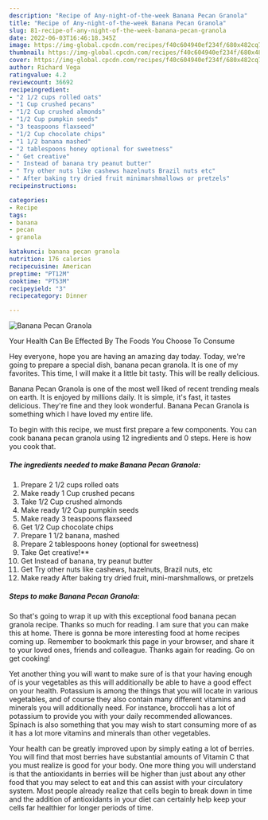 ```yaml
---
description: "Recipe of Any-night-of-the-week Banana Pecan Granola"
title: "Recipe of Any-night-of-the-week Banana Pecan Granola"
slug: 81-recipe-of-any-night-of-the-week-banana-pecan-granola
date: 2022-06-03T16:46:18.345Z
image: https://img-global.cpcdn.com/recipes/f40c604940ef234f/680x482cq70/banana-pecan-granola-recipe-main-photo.jpg
thumbnail: https://img-global.cpcdn.com/recipes/f40c604940ef234f/680x482cq70/banana-pecan-granola-recipe-main-photo.jpg
cover: https://img-global.cpcdn.com/recipes/f40c604940ef234f/680x482cq70/banana-pecan-granola-recipe-main-photo.jpg
author: Richard Vega
ratingvalue: 4.2
reviewcount: 36692
recipeingredient:
- "2 1/2 cups rolled oats"
- "1 Cup crushed pecans"
- "1/2 Cup crushed almonds"
- "1/2 Cup pumpkin seeds"
- "3 teaspoons flaxseed"
- "1/2 Cup chocolate chips"
- "1 1/2 banana mashed"
- "2 tablespoons honey optional for sweetness"
- " Get creative"
- " Instead of banana try peanut butter"
- " Try other nuts like cashews hazelnuts Brazil nuts etc"
- " After baking try dried fruit minimarshmallows or pretzels"
recipeinstructions:

categories:
- Recipe
tags:
- banana
- pecan
- granola

katakunci: banana pecan granola 
nutrition: 176 calories
recipecuisine: American
preptime: "PT12M"
cooktime: "PT53M"
recipeyield: "3"
recipecategory: Dinner

---
```



![Banana Pecan Granola](https://img-global.cpcdn.com/recipes/f40c604940ef234f/680x482cq70/banana-pecan-granola-recipe-main-photo.jpg)

Your Health Can Be Effected By The Foods You Choose To Consume

Hey everyone, hope you are having an amazing day today. Today, we're going to prepare a special dish, banana pecan granola. It is one of my favorites. This time, I will make it a little bit tasty. This will be really delicious.



Banana Pecan Granola is one of the most well liked of recent trending meals on earth. It is enjoyed by millions daily. It is simple, it's fast, it tastes delicious. They're fine and they look wonderful. Banana Pecan Granola is something which I have loved my entire life.


To begin with this recipe, we must first prepare a few components. You can cook banana pecan granola using 12 ingredients and 0 steps. Here is how you cook that.

<!--inarticleads1-->

##### The ingredients needed to make Banana Pecan Granola:

1. Prepare 2 1/2 cups rolled oats
1. Make ready 1 Cup crushed pecans
1. Take 1/2 Cup crushed almonds
1. Make ready 1/2 Cup pumpkin seeds
1. Make ready 3 teaspoons flaxseed
1. Get 1/2 Cup chocolate chips
1. Prepare 1 1/2 banana, mashed
1. Prepare 2 tablespoons honey (optional for sweetness)
1. Take  Get creative!**
1. Get  Instead of banana, try peanut butter
1. Get  Try other nuts like cashews, hazelnuts, Brazil nuts, etc
1. Make ready  After baking try dried fruit, mini-marshmallows, or pretzels




<!--inarticleads2-->

##### Steps to make Banana Pecan Granola:





So that's going to wrap it up with this exceptional food banana pecan granola recipe. Thanks so much for reading. I am sure that you can make this at home. There is gonna be more interesting food at home recipes coming up. Remember to bookmark this page in your browser, and share it to your loved ones, friends and colleague. Thanks again for reading. Go on get cooking!

Yet another thing you will want to make sure of is that your having enough of is your vegetables as this will additionally be able to have a good effect on your health. Potassium is among the things that you will locate in various vegetables, and of course they also contain many different vitamins and minerals you will additionally need. For instance, broccoli has a lot of potassium to provide you with your daily recommended allowances. Spinach is also something that you may wish to start consuming more of as it has a lot more vitamins and minerals than other vegetables.

Your health can be greatly improved upon by simply eating a lot of berries. You will find that most berries have substantial amounts of Vitamin C that you must realize is good for your body. One more thing you will understand is that the antioxidants in berries will be higher than just about any other food that you may select to eat and this can assist with your circulatory system. Most people already realize that cells begin to break down in time and the addition of antioxidants in your diet can certainly help keep your cells far healthier for longer periods of time.
